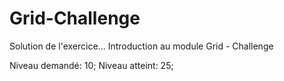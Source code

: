# Grid-Challenge
Solution de l'exercice...
Introduction au module Grid - Challenge

Niveau demandé: 10;
Niveau atteint: 25;
